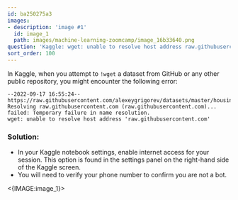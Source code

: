 ```yaml
---
id: ba250275a3
images:
- description: 'image #1'
  id: image_1
  path: images/machine-learning-zoomcamp/image_16b33640.png
question: 'Kaggle: wget: unable to resolve host address raw.githubusercontent.com'
sort_order: 100
---
```


In Kaggle, when you attempt to `!wget` a dataset from GitHub or any other public repository, you might encounter the following error:

```
--2022-09-17 16:55:24--  https://raw.githubusercontent.com/alexeygrigorev/datasets/master/housing.csv
Resolving raw.githubusercontent.com (raw.githubusercontent.com)... failed: Temporary failure in name resolution.
wget: unable to resolve host address 'raw.githubusercontent.com'
```

### Solution:

- In your Kaggle notebook settings, enable internet access for your session. This option is found in the settings panel on the right-hand side of the Kaggle screen.
- You will need to verify your phone number to confirm you are not a bot.

<{IMAGE:image_1}>